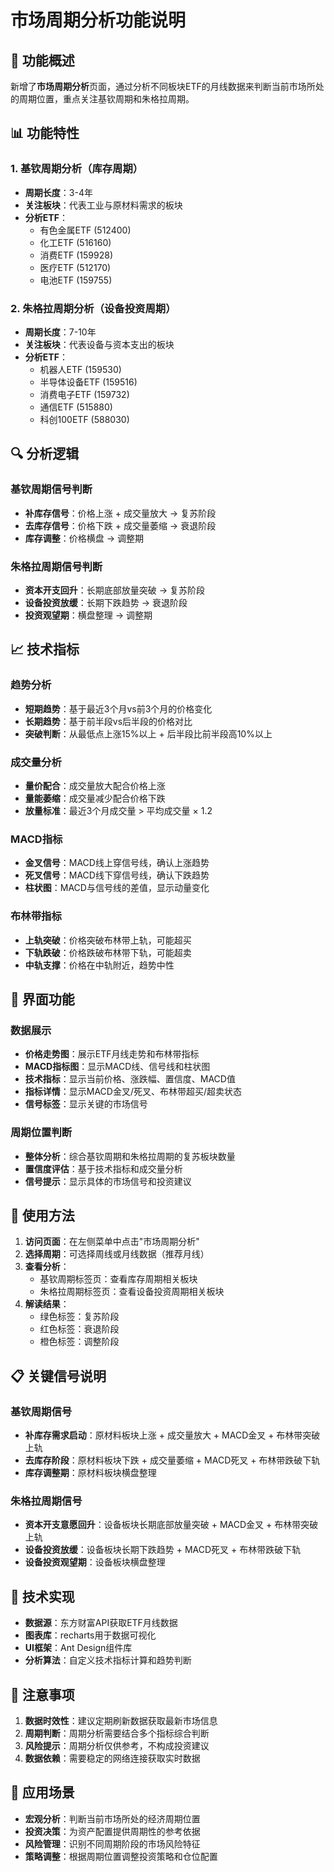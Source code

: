 # 市场周期分析功能说明

## 🎯 功能概述

新增了**市场周期分析**页面，通过分析不同板块ETF的月线数据来判断当前市场所处的周期位置，重点关注基钦周期和朱格拉周期。

## 📊 功能特性

### 1. 基钦周期分析（库存周期）
- **周期长度**：3-4年
- **关注板块**：代表工业与原材料需求的板块
- **分析ETF**：
  - 有色金属ETF (512400)
  - 化工ETF (516160) 
  - 消费ETF (159928)
  - 医疗ETF (512170)
  - 电池ETF (159755)

### 2. 朱格拉周期分析（设备投资周期）
- **周期长度**：7-10年
- **关注板块**：代表设备与资本支出的板块
- **分析ETF**：
  - 机器人ETF (159530)
  - 半导体设备ETF (159516)
  - 消费电子ETF (159732)
  - 通信ETF (515880)
  - 科创100ETF (588030)

## 🔍 分析逻辑

### 基钦周期信号判断
- **补库存信号**：价格上涨 + 成交量放大 → 复苏阶段
- **去库存信号**：价格下跌 + 成交量萎缩 → 衰退阶段
- **库存调整**：价格横盘 → 调整期

### 朱格拉周期信号判断
- **资本开支回升**：长期底部放量突破 → 复苏阶段
- **设备投资放缓**：长期下跌趋势 → 衰退阶段
- **投资观望期**：横盘整理 → 调整期

## 📈 技术指标

### 趋势分析
- **短期趋势**：基于最近3个月vs前3个月的价格变化
- **长期趋势**：基于前半段vs后半段的价格对比
- **突破判断**：从最低点上涨15%以上 + 后半段比前半段高10%以上

### 成交量分析
- **量价配合**：成交量放大配合价格上涨
- **量能萎缩**：成交量减少配合价格下跌
- **放量标准**：最近3个月成交量 > 平均成交量 × 1.2

### MACD指标
- **金叉信号**：MACD线上穿信号线，确认上涨趋势
- **死叉信号**：MACD线下穿信号线，确认下跌趋势
- **柱状图**：MACD与信号线的差值，显示动量变化

### 布林带指标
- **上轨突破**：价格突破布林带上轨，可能超买
- **下轨跌破**：价格跌破布林带下轨，可能超卖
- **中轨支撑**：价格在中轨附近，趋势中性

## 🎨 界面功能

### 数据展示
- **价格走势图**：展示ETF月线走势和布林带指标
- **MACD指标图**：显示MACD线、信号线和柱状图
- **技术指标**：显示当前价格、涨跌幅、置信度、MACD值
- **指标详情**：显示MACD金叉/死叉、布林带超买/超卖状态
- **信号标签**：显示关键的市场信号

### 周期位置判断
- **整体分析**：综合基钦周期和朱格拉周期的复苏板块数量
- **置信度评估**：基于技术指标和成交量分析
- **信号提示**：显示具体的市场信号和投资建议

## 🚀 使用方法

1. **访问页面**：在左侧菜单中点击"市场周期分析"
2. **选择周期**：可选择周线或月线数据（推荐月线）
3. **查看分析**：
   - 基钦周期标签页：查看库存周期相关板块
   - 朱格拉周期标签页：查看设备投资周期相关板块
4. **解读结果**：
   - 绿色标签：复苏阶段
   - 红色标签：衰退阶段  
   - 橙色标签：调整阶段

## 📋 关键信号说明

### 基钦周期信号
- **补库存需求启动**：原材料板块上涨 + 成交量放大 + MACD金叉 + 布林带突破上轨
- **去库存阶段**：原材料板块下跌 + 成交量萎缩 + MACD死叉 + 布林带跌破下轨
- **库存调整期**：原材料板块横盘整理

### 朱格拉周期信号
- **资本开支意愿回升**：设备板块长期底部放量突破 + MACD金叉 + 布林带突破上轨
- **设备投资放缓**：设备板块长期下跌趋势 + MACD死叉 + 布林带跌破下轨
- **设备投资观望期**：设备板块横盘整理

## 🔧 技术实现

- **数据源**：东方财富API获取ETF月线数据
- **图表库**：recharts用于数据可视化
- **UI框架**：Ant Design组件库
- **分析算法**：自定义技术指标计算和趋势判断

## 📝 注意事项

1. **数据时效性**：建议定期刷新数据获取最新市场信息
2. **周期判断**：周期分析需要结合多个指标综合判断
3. **风险提示**：周期分析仅供参考，不构成投资建议
4. **数据依赖**：需要稳定的网络连接获取实时数据

## 🎯 应用场景

- **宏观分析**：判断当前市场所处的经济周期位置
- **投资决策**：为资产配置提供周期性的参考依据
- **风险管理**：识别不同周期阶段的市场风险特征
- **策略调整**：根据周期位置调整投资策略和仓位配置

